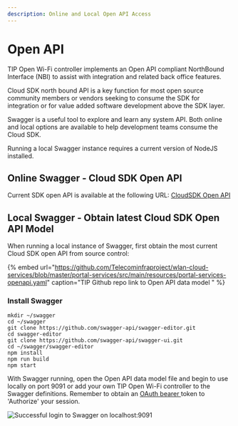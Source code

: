 ```yaml
---
description: Online and Local Open API Access
---
```


# Open API

TIP Open Wi-Fi controller implements an Open API compliant NorthBound Interface \(NBI\) to assist with integration and related back office features.

Cloud SDK north bound API is a key function for most open source community members or vendors seeking to consume the SDK for integration or for value added software development above the SDK layer.

Swagger is a useful tool to explore and learn any system API. Both online and local options are available to help development teams consume the Cloud SDK.

Running a local Swagger instance requires a current version of NodeJS installed.

## Online Swagger - Cloud SDK Open API

Current SDK open API is available at the following URL: [CloudSDK Open API](https://l.workplace.com/l.php?u=https%3A%2F%2Fapi.lab.wlan.tip.build%2F&h=AT2qj4RJnFaxruxpxP2s8O-XjRQMEbCC7aoVbHaHxmOxgfOgi5LHv6lWdCU4aV8x2vJcsxGmY-UKxb8W86xaDH-VtVLomBcBkdEHVxlpssluOoSPiIMC-vXU0NtGW44qktgKDJc934Dl2kr0QnRyZw)

## Local Swagger - Obtain latest Cloud SDK Open API Model

When running a local instance of Swagger, first obtain the most current Cloud SDK open API from source control:

{% embed url="https://github.com/Telecominfraproject/wlan-cloud-services/blob/master/portal-services/src/main/resources/portal-services-openapi.yaml" caption="TIP Github repo link to Open API data model " %}

### Install Swagger

```text
mkdir ~/swagger
cd ~/swagger
git clone https://github.com/swagger-api/swagger-editor.git
cd swagger-editor
git clone https://github.com/swagger-api/swagger-ui.git
cd ~/swagger/swagger-editor
npm install
npm run build
npm start
```

With Swagger running, open the Open API data model file and begin to use locally on port 9091 or add your own TIP Open Wi-Fi controller to the Swagger definitions. Remember to obtain an [OAuth bearer ](./#curl-request-to-controller-for-bearer-token)token to 'Authorize' your session.

![Successful login to Swagger on localhost:9091 ](../.gitbook/assets/swagger.jpeg)

